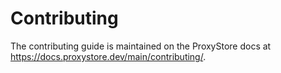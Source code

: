 # Contributing

The contributing guide is maintained on the ProxyStore docs at https://docs.proxystore.dev/main/contributing/.
